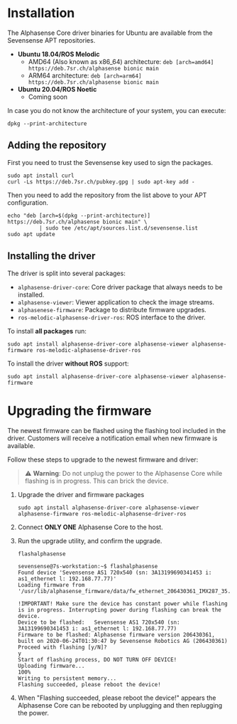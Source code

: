 # Installation

The Alphasense Core driver binaries for Ubuntu are available from the Sevensense APT repositories.

* **Ubuntu 18.04/ROS Melodic**
  * AMD64 (Also known as x86_64) architecture: `deb [arch=amd64] https://deb.7sr.ch/alphasense bionic main`
  * ARM64 architecture: `deb [arch=arm64] https://deb.7sr.ch/alphasense bionic main`
* **Ubuntu 20.04/ROS Noetic**
  * Coming soon
  
In case you do not know the architecture of your system, you can execute:

```console
dpkg --print-architecture
```
  
## Adding the repository

First you need to trust the Sevensense key used to sign the packages.

```console
sudo apt install curl
curl -Ls https://deb.7sr.ch/pubkey.gpg | sudo apt-key add -  
```

Then you need to add the repository from the list above to your APT configuration.

```console
echo "deb [arch=$(dpkg --print-architecture)] https://deb.7sr.ch/alphasense bionic main" \
          | sudo tee /etc/apt/sources.list.d/sevensense.list
sudo apt update
```

## Installing the driver

The driver is split into several packages:

* `alphasense-driver-core`: Core driver package that always needs to be installed.
* `alphasense-viewer`: Viewer application to check the image streams.
* `alphasenese-firmware`: Package to distribute firmware upgrades.
* `ros-melodic-alphasense-driver-ros`: ROS interface to the driver.

To install **all packages** run:

```console
sudo apt install alphasense-driver-core alphasense-viewer alphasense-firmware ros-melodic-alphasense-driver-ros
```

To install the driver **without ROS** support:

```console
sudo apt install alphasense-driver-core alphasense-viewer alphasense-firmware
```

# Upgrading the firmware

The newest firmware can be flashed using the flashing tool included in the driver. Customers will receive a notification email when new firmware is available.

Follow these steps to upgrade to the newest firmware and driver:

> :warning: **Warning**: Do not unplug the power to the Alphasense Core while flashing is in progress. This can brick the device.

1. Upgrade the driver and firmware packages
   ```console
   sudo apt install alphasense-driver-core alphasense-viewer alphasense-firmware ros-melodic-alphasense-driver-ros
   ```
2. Connect **ONLY ONE** Alphasense Core to the host.
3. Run the upgrade utility, and confirm the upgrade.
   
   ```console
   flashalphasense
   ```
   
   ```console
   sevensense@7s-workstation:~$ flashalphasense
   Found device 'Sevensense AS1 720x540 (sn: 3A13199690341453 i: as1_ethernet l: 192.168.77.77)'
   Loading firmware from '/usr/lib/alphasense_firmware/data/fw_ethernet_206430361_IMX287_35.mcs.asf'.
   
   !IMPORTANT! Make sure the device has constant power while flashing is in progress. Interrupting power during flashing can break the device.
   Device to be flashed:   Sevensense AS1 720x540 (sn: 3A13199690341453 i: as1_ethernet l: 192.168.77.77)
   Firmware to be flashed: Alphasense firmware version 206430361, built on 2020-06-24T01:30:47 by Sevensense Robotics AG (206430361)
   Proceed with flashing [y/N]?
   y
   Start of flashing process, DO NOT TURN OFF DEVICE!
   Uploading firmware...
   100%            
   Writing to persistent memory...
   Flashing succeeded, please reboot the device!
   ```
4. When "Flashing succeeded, please reboot the device!" appears the Alphasense 
   Core can be rebooted by unplugging and then replugging the power.
